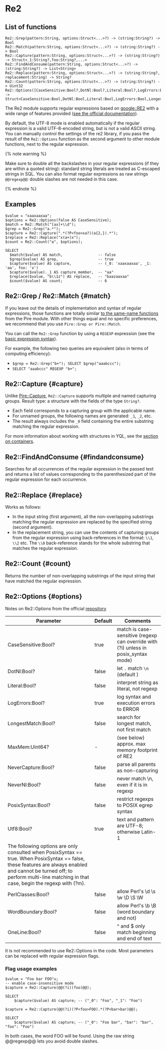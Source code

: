 # Re2

## List of functions

```
Re2::Grep(pattern:String, options:Struct<...>?) -> (string:String?) -> Bool
Re2::Match(pattern:String, options:Struct<...>?) -> (string:String?) -> Bool
Re2::Capture(pattern:String, options:Struct<...>?) -> (string:String?) -> Struct<_1:String?,foo:String?,...>
Re2::FindAndConsume(pattern:String, options:Struct<...>?) -> (string:String?) -> List<String>
Re2::Replace(pattern:String, options:Struct<...>?) -> (string:String?, replacement:String) -> String?
Re2::Count(pattern:String, options:Struct<...>?) -> (string:String?) -> Uint32
Re2::Options([CaseSensitive:Bool?,DotNl:Bool?,Literal:Bool?,LogErrors:Bool?,LongestMatch:Bool?,MaxMem:Uint64?,NeverCapture:Bool?,NeverNl:Bool?,OneLine:Bool?,PerlClasses:Bool?,PosixSyntax:Bool?,Utf8:Bool?,WordBoundary:Bool?]) -> Struct<CaseSensitive:Bool,DotNl:Bool,Literal:Bool,LogErrors:Bool,LongestMatch:Bool,MaxMem:Uint64,NeverCapture:Bool,NeverNl:Bool,OneLine:Bool,PerlClasses:Bool,PosixSyntax:Bool,Utf8:Bool,WordBoundary:Bool>
```

The Re2 module supports regular expressions based on [google::RE2](https://github.com/google/re2) with a wide range of features provided ([see the official documentation](https://github.com/google/re2/wiki/Syntax)).

By default, the UTF-8 mode is enabled automatically if the regular expression is a valid UTF-8-encoded string, but is not a valid ASCII string. You can manually control the settings of the re2 library, if you pass the result of the `Re2::Options` function as the second argument to other module functions, next to the regular expression.

{% note warning %}

Make sure to double all the backslashes in your regular expressions (if they are within a quoted string): standard string literals are treated as C-escaped strings in SQL. You can also format regular expressions as raw strings `@@regexp@@`: double slashes are not needed in this case.

{% endnote %}

## Examples

```yql
$value = "xaaxaaxaa";
$options = Re2::Options(false AS CaseSensitive);
$match = Re2::Match("[ax]+\\d");
$grep = Re2::Grep("a.*");
$capture = Re2::Capture(".*(?P<foo>xa?)(a{2,}).*");
$replace = Re2::Replace("x(a+)x");
$count = Re2::Count("a", $options);

SELECT
  $match($value) AS match,                -- false
  $grep($value) AS grep,                  -- true
  $capture($value) AS capture,            -- (_0: 'xaaxaaxaa', _1: 'aa', foo: 'x')
  $capture($value)._1 AS capture_member,  -- "aa"
  $replace($value, "b\\1z") AS replace,   -- "baazaaxaa"
  $count($value) AS count;                -- 6
```

## Re2::Grep / Re2::Match {#match}

If you leave out the details of implementation and syntax of regular expressions, those functions are totally similar [to the same-name functions](pire.md#match) from the Pire module. With other things equal and no specific preferences, we recommend that you use `Pire::Grep or Pire::Match`.

You can call the `Re2::Grep` function by using a `REGEXP` expression (see the [basic expression syntax](../../syntax/expressions.md#regexp)).

For example, the following two queries are equivalent (also in terms of computing efficiency):

* ```$grep = Re2::Grep("b+"); SELECT $grep("aaabccc");```
* ```SELECT "aaabccc" REGEXP "b+";```

## Re2::Capture {#capture}

Unlike [Pire::Capture](pire.md#capture), `Re2::Capture` supports multiple and named capturing groups.
Result type: a structure with the fields of the type `String?`.

* Each field corresponds to a capturing group with the applicable name.
* For unnamed groups, the following names are generated: `_1`, `_2`, etc.
* The result always includes the `_0` field containing the entire substring matching the regular expression.

For more information about working with structures in YQL, see the [section on containers](../../types/containers.md).

## Re2::FindAndConsume {#findandconsume}

Searches for all occurrences of the regular expression in the passed text and returns a list of values corresponding to the parenthesized part of the regular expression for each occurrence.

## Re2::Replace {#replace}

Works as follows:

* In the input string (first argument), all the non-overlapping substrings matching the regular expression are replaced by the specified string (second argument).
* In the replacement string, you can use the contents of capturing groups from the regular expression using back-references in the format: `\\1`, `\\2` etc. The `\\0` back-reference stands for the whole substring that matches the regular expression.

## Re2::Count {#count}

Returns the number of non-overlapping substrings of the input string that have matched the regular expression.

## Re2::Options {#options}

Notes on Re2::Options from the official [repository](https://github.com/google/re2/blob/main/re2/re2.h#L595-L617)

| Parameter | Default | Comments |
| ----------------------------------------------------------------------------------------------------------------------------------------------------------------------------------------------------------------------------------------- | ---------- | ------------------------------------------------------------------------------------- |
| CaseSensitive:Bool? | true | match is case-sensitive (regexp can override with (?i) unless in posix_syntax mode) |
| DotNl:Bool? | false | let `.` match `\n` (default ) |
| Literal:Bool? | false | interpret string as literal, not regexp |
| LogErrors:Bool? | true | log syntax and execution errors to ERROR |
| LongestMatch:Bool? | false | search for longest match, not first match |
| MaxMem:Uint64? | - | (see below) approx. max memory footprint of RE2 |
| NeverCapture:Bool? | false | parse all parents as non-capturing |
| NeverNl:Bool? | false | never match \n, even if it is in regexp |
| PosixSyntax:Bool? | false | restrict regexps to POSIX egrep syntax |
| Utf8:Bool? | true | text and pattern are UTF-8; otherwise Latin-1 |
| The following options are only consulted when PosixSyntax == true. <bt>When PosixSyntax == false, these features are always enabled and cannot be turned off; to perform multi-line matching in that case, begin the regexp with (?m). |
| PerlClasses:Bool? | false | allow Perl's \d \s \w \D \S \W |
| WordBoundary:Bool? | false | allow Perl's \b \B (word boundary and not) |
| OneLine:Bool? | false | ^ and $ only match beginning and end of text |

It is not recommended to use Re2::Options in the code. Most parameters can be replaced with regular expression flags.

### Flag usage examples

```yql
$value = "Foo bar FOO"u;
-- enable case-insensitive mode
$capture = Re2::Capture(@@(?i)(foo)@@);

SELECT
    $capture($value) AS capture; -- ("_0": "Foo", "_1": "Foo")

$capture = Re2::Capture(@@(?i)(?P<foo>FOO).*(?P<bar>bar)@@);

SELECT
    $capture($value) AS capture; -- ("_0": "Foo bar", "bar": "bar", "foo": "Foo")
```

In both cases, the word FOO will be found. Using the raw string @@regexp@@ lets you avoid double slashes.

